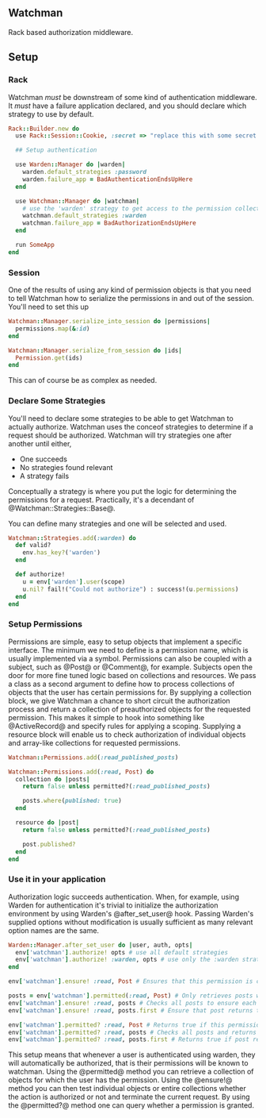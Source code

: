 ## Watchman

Rack based authorization middleware.

## Setup

### Rack

Watchman _must_ be downstream of some kind of authentication middleware. It _must_ have
a failure application declared, and you should declare which strategy to use by
default.

```ruby
Rack::Builder.new do
  use Rack::Session::Cookie, :secret => "replace this with some secret key"

  ## Setup authentication

  use Warden::Manager do |warden|
    warden.default_strategies :password
    warden.failure_app = BadAuthenticationEndsUpHere
  end

  use Watchman::Manager do |watchman|
    # use the 'warden' strategy to get access to the permission collection
    watchman.default_strategies :warden
    watchman.failure_app = BadAuthorizationEndsUpHere
  end

  run SomeApp
end
```

### Session

One of the results of using any kind of permission objects is that you need to
tell Watchman how to serialize the permissions in and out of the session. You'll
need to set this up

```ruby
Watchman::Manager.serialize_into_session do |permissions|
  permissions.map(&:id)
end

Watchman::Manager.serialize_from_session do |ids|
  Permission.get(ids)
end
```

This can of course be as complex as needed.

### Declare Some Strategies

You'll need to declare some strategies to be able to get Watchman to actually authorize.
Watchman uses the conceof strategies to determine if a request should be authorized.
Watchman will try strategies one after another until either,
* One succeeds
* No strategies found relevant
* A strategy fails

Conceptually a strategy is where you put the logic for determining the permissions
for a request. Practically, it's a decendant of @Watchman::Strategies::Base@.

You can define many strategies and one will be selected and used.

```ruby
Watchman::Strategies.add(:warden) do
  def valid?
    env.has_key?('warden')
  end

  def authorize!
    u = env['warden'].user(scope)
    u.nil? fail!("Could not authorize") : success!(u.permissions)
  end
end
```

### Setup Permissions

Permissions are simple, easy to setup objects that implement a specific interface. The minimum
we need to define is a permission name, which is usually implemented via a symbol. Permissions can
also be coupled with a subject, such as @Post@ or @Comment@, for example. Subjects open the door
for more fine tuned logic based on collections and resources. We pass a class as a second argument
to define how to process collections of objects that the user has certain permissions for. By
supplying a collection block, we give Watchman a chance to short circuit the authorization process
and return a collection of preauthorized objects for the requested permission. This makes it simple
to hook into something like @ActiveRecord@ and specify rules for applying a scoping. Supplying a
resource block will enable us to check authorization of individual objects and array-like
collections for requested permissions.

```ruby
Watchman::Permissions.add(:read_published_posts)

Watchman::Permissions.add(:read, Post) do
  collection do |posts|
    return false unless permitted?(:read_published_posts)

    posts.where(published: true)
  end

  resource do |post|
    return false unless permitted?(:read_published_posts)

    post.published?
  end
end
```

### Use it in your application

Authorization logic succeeds authentication. When, for example, using Warden for authentication
it's trivial to initialize the authorization environment by using Warden's @after_set_user@ hook. Passing
Warden's supplied options without modification is usually sufficient as many relevant option names are the same.

```ruby
Warden::Manager.after_set_user do |user, auth, opts|
  env['watchman'].authorize! opts # use all default strategies
  env['watchman'].authorize! :warden, opts # use only the :warden strategy
end

env['watchman'].ensure! :read, Post # Ensures that this permission is currently active, throws :watchman if fails.

posts = env['watchman'].permitted(:read, Post) # Only retrieves posts where published is set to true
env['watchman'].ensure! :read, posts # Checks all posts to ensure each returns true for published?, throws :watchman if fails.
env['watchman'].ensure! :read, posts.first # Ensure that post returns true for published?, throws :watchman if fails.

env['watchman'].permitted? :read, Post # Returns true if this permission is currently active.
env['watchman'].permitted? :read, posts # Checks all posts and returns true if each returns true for published?
env['watchman'].permitted? :read, posts.first # Returns true if post returns true for published?.
```

This setup means that whenever a user is authenticated using warden, they will automatically be
authorized, that is their permissions will be known to watchman. Using the @permitted@ method you
can retrieve a collection of objects for which the user has the permission. Using the @ensure!@
method you can then test individual objects or entire collections whether the action is authorized
or not and terminate the current request. By using the @permitted?@ method one can query whether
a permission is granted.
